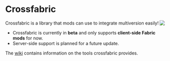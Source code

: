 # Crossfabric
<img src="https://github.com/user-attachments/assets/e29e18a7-cf85-4b2f-987c-9ff201752ad0" align="right">

Crossfabric is a library that mods can use to integrate multiversion easily!

- Crossfabric is currently in **beta** and only supports **client-side Fabric mods** for now.  
- Server-side support is planned for a future update.

The [wiki](https://github.com/xNasuni/Crossfabric/wiki) contains information on the tools crossfabric provides.
